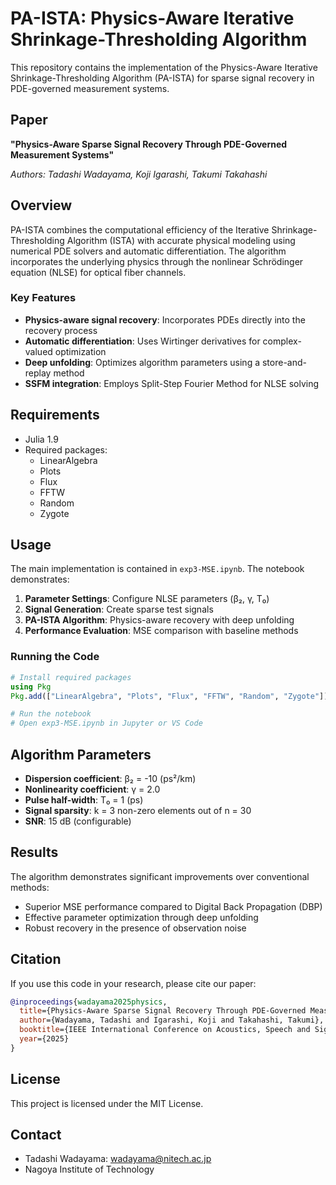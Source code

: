 # PA-ISTA: Physics-Aware Iterative Shrinkage-Thresholding Algorithm

This repository contains the implementation of the Physics-Aware Iterative Shrinkage-Thresholding Algorithm (PA-ISTA) for sparse signal recovery in PDE-governed measurement systems.

## Paper

**"Physics-Aware Sparse Signal Recovery Through PDE-Governed Measurement Systems"**

*Authors: Tadashi Wadayama, Koji Igarashi, Takumi Takahashi*

## Overview

PA-ISTA combines the computational efficiency of the Iterative Shrinkage-Thresholding Algorithm (ISTA) with accurate physical modeling using numerical PDE solvers and automatic differentiation. The algorithm incorporates the underlying physics through the nonlinear Schrödinger equation (NLSE) for optical fiber channels.

### Key Features

- **Physics-aware signal recovery**: Incorporates PDEs directly into the recovery process
- **Automatic differentiation**: Uses Wirtinger derivatives for complex-valued optimization
- **Deep unfolding**: Optimizes algorithm parameters using a store-and-replay method
- **SSFM integration**: Employs Split-Step Fourier Method for NLSE solving

## Requirements

- Julia 1.9
- Required packages:
  - LinearAlgebra
  - Plots
  - Flux
  - FFTW
  - Random
  - Zygote

## Usage

The main implementation is contained in `exp3-MSE.ipynb`. The notebook demonstrates:

1. **Parameter Settings**: Configure NLSE parameters (β₂, γ, T₀)
2. **Signal Generation**: Create sparse test signals
3. **PA-ISTA Algorithm**: Physics-aware recovery with deep unfolding
4. **Performance Evaluation**: MSE comparison with baseline methods

### Running the Code

```julia
# Install required packages
using Pkg
Pkg.add(["LinearAlgebra", "Plots", "Flux", "FFTW", "Random", "Zygote"])

# Run the notebook
# Open exp3-MSE.ipynb in Jupyter or VS Code
```

## Algorithm Parameters

- **Dispersion coefficient**: β₂ = -10 (ps²/km)
- **Nonlinearity coefficient**: γ = 2.0
- **Pulse half-width**: T₀ = 1 (ps)
- **Signal sparsity**: k = 3 non-zero elements out of n = 30
- **SNR**: 15 dB (configurable)

## Results

The algorithm demonstrates significant improvements over conventional methods:
- Superior MSE performance compared to Digital Back Propagation (DBP)
- Effective parameter optimization through deep unfolding
- Robust recovery in the presence of observation noise

## Citation

If you use this code in your research, please cite our paper:

```bibtex
@inproceedings{wadayama2025physics,
  title={Physics-Aware Sparse Signal Recovery Through PDE-Governed Measurement Systems},
  author={Wadayama, Tadashi and Igarashi, Koji and Takahashi, Takumi},
  booktitle={IEEE International Conference on Acoustics, Speech and Signal Processing (ICASSP)},
  year={2025}
}
```

## License

This project is licensed under the MIT License.

## Contact

- Tadashi Wadayama: wadayama@nitech.ac.jp
- Nagoya Institute of Technology